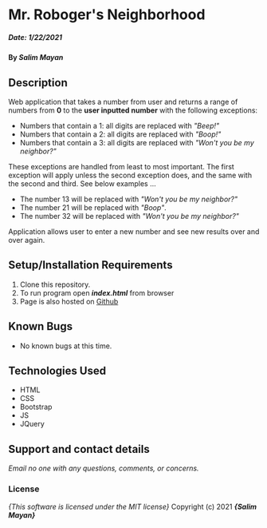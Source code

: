 

# Mr. Roboger's Neighborhood
##### Date: **1/22/2021**

#### By **_Salim Mayan_**

## Description

Web application that takes a number from user and returns a range of numbers from **0** to the **user inputted number** with the following exceptions:

-   Numbers that contain a 1: all digits are replaced with  _"Beep!"_
-   Numbers that contain a 2: all digits are replaced with  _"Boop!"_
-   Numbers that contain a 3: all digits are replaced with  _"Won't you be my neighbor?"_

These exceptions are handled from least to most important. The first exception will apply unless the second exception does, and the same with the second and third. See below examples ...

-   The number 13 will be replaced with  _"Won't you be my neighbor?"_
-   The number 21 will be replaced with  _"Boop"_.
-   The number 32 will be replaced with  _"Won't you be my neighbor?"_

Application allows user to enter a new number and see new results over and over again.

## Setup/Installation Requirements
1. Clone this repository.
2. To run program open **_index.html_** from browser
3. Page is also hosted on [Github](https://rekjal.github.io/Robogers_Neighborhood_E2_WW3)

## Known Bugs

* No known bugs at this time.

## Technologies Used
* HTML
* CSS
* Bootstrap
* JS
* JQuery

## Support and contact details
_Email no one with any questions, comments, or concerns._

### License
*{This software is licensed under the MIT license}*
Copyright (c) 2021 **_{Salim Mayan}_**
